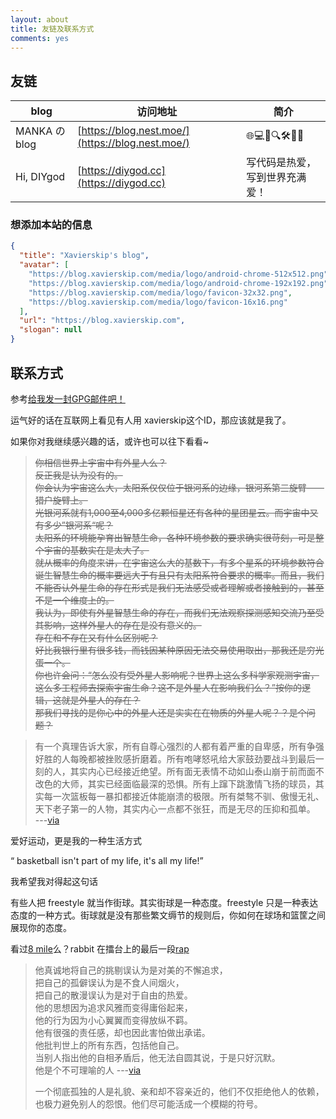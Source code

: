 ```yaml
---
layout: about
title: 友链及联系方式
comments: yes
---
```


## 友链

|blog |访问地址 |简介|
|-------------|--------|--------|
|MANKA の blog|[https://blog.nest.moe/](https://blog.nest.moe/)|🌐💻🚀🔍🛠️🍇🍰|
|Hi, DIYgod|[https://diygod.cc](https://diygod.cc)|写代码是热爱，写到世界充满爱！|

### 想添加本站的信息

```json
{
  "title": "Xavierskip's blog",
  "avatar": [
    "https://blog.xavierskip.com/media/logo/android-chrome-512x512.png",
    "https://blog.xavierskip.com/media/logo/android-chrome-192x192.png",
    "https://blog.xavierskip.com/media/logo/favicon-32x32.png",
    "https://blog.xavierskip.com/media/logo/favicon-16x16.png"
  ],
  "url": "https://blog.xavierskip.com",
  "slogan": null
}
```


## 联系方式

参考[给我发一封GPG邮件吧！](/2021-02-22-openpgp/)

运气好的话在互联网上看见有人用 xavierskip这个ID，那应该就是我了。

如果你对我继续感兴趣的话，或许也可以往下看看~


><del class='hiddendel'>你相信世界上宇宙中有外星人么？  
反正我是认为没有的。  
你会认为宇宙这么大，太阳系仅仅位于银河系的边缘，银河系第三旋臂——猎户旋臂上。  
光银河系就有1,000至4,000多亿颗恒星还有各种的星团星云。而宇宙中又有多少”银河系“呢？  
太阳系的环境能孕育出智慧生命，各种环境参数的要求确实很苛刻，可是整个宇宙的基数实在是太大了。  
就从概率的角度来讲，在宇宙这么大的基数下，有多个星系的环境参数符合诞生智慧生命的概率要远大于有且只有太阳系符合要求的概率。而且，我们不能否认外星生命的存在形式是我们无法感受或者理解或者接触到的，甚至不是一个维度上的。  
我认为，即使有外星智慧生命的存在，而我们无法观察探测感知交流乃至受其影响，这样外星人的存在是没有意义的。  
存在和不存在又有什么区别呢？  
好比我银行里有很多钱，而钱因某种原因无法交易使用取出，那我还是穷光蛋一个。  
你也许会问：“怎么没有受外星人影响呢？世界上这么多科学家观测宇宙，这么多工程师去探索宇宙生命？这不是外星人在影响我们么？”按你的逻辑，这就是外星人的存在？   
那我们寻找的是你心中的外星人还是实实在在物质的外星人呢？？是个问题？</del>

>有一个真理告诉大家，所有自尊心强烈的人都有着严重的自卑感，所有争强好胜的人每晚都被挫败感折磨着。所有咆哮怒吼给大家鼓劲要战斗到最后一刻的人，其实内心已经接近绝望。所有面无表情不动如山泰山崩于前而面不改色的大师，其实已经面临最深的恐惧。所有上蹿下跳激情飞扬的球员，其实每一次篮板每一暴扣都接近体能崩溃的极限。所有桀骜不驯、傲慢无礼、天下老子第一的人物，其实内心一点都不张狂，而是无尽的压抑和孤单。  
---[via](http://bbs.hupu.com/4623589.html)

爱好运动，更是我的一种生活方式  
 
“ basketball isn't part of my life, it's all my life!” 

我希望我对得起这句话

有些人把 freestyle 就当作街球。其实街球是一种态度。freestyle 只是一种表达态度的一种方式。街球就是没有那些繁文缛节的规则后，你如何在球场和篮筐之间展现你的态度。
 
看过[8 mile](http://movie.douban.com/subject/1307853/)么？rabbit 在擂台上的最后一段[rap](http://www.yinyuetai.com/video/168448)
      
 >他真诚地将自己的挑剔误认为是对美的不懈追求，  
 >把自己的孤僻误认为是不食人间烟火，  
 >把自己的散漫误认为是对于自由的热爱。  
 >他的思想因为追求风雅而变得庸俗起来，  
 >他的行为因为小心翼翼而变得放纵不羁。  
 >他有很强的责任感，却也因此害怕做出承诺。  
 >他批判世上的所有东西，包括他自己。  
 >当别人指出他的自相矛盾后，他无法自圆其说，于是只好沉默。  
 >他是个不可理喻的人  ---[via](http://blog.chengyichao.info/onesuper)
 >
 >一个彻底孤独的人是礼貌、亲和却不容亲近的，他们不仅拒绝他人的依赖，也极力避免别人的怨恨。他们尽可能活成一个模糊的符号。



